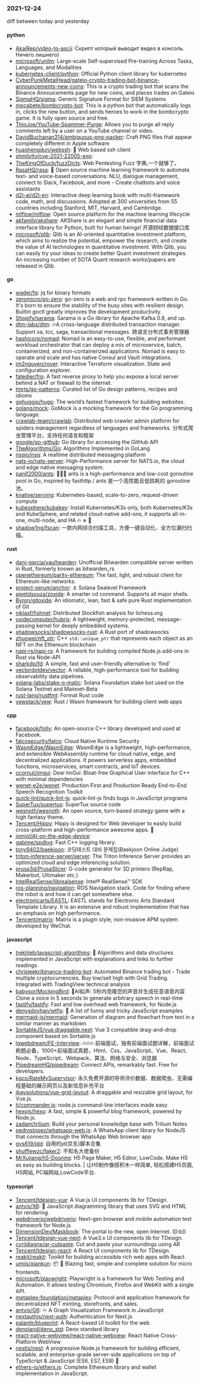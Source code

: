 ### 2021-12-24
diff between today and yesterday

#### python
* [AkaiRep/video-to-ascii](https://github.com/AkaiRep/video-to-ascii): Скрипт который выводит видео в консоль. Ничего лишнего)
* [microsoft/unilm](https://github.com/microsoft/unilm): Large-scale Self-supervised Pre-training Across Tasks, Languages, and Modalities
* [kubernetes-client/python](https://github.com/kubernetes-client/python): Official Python client library for kubernetes
* [CyberPunkMetalHead/gateio-crypto-trading-bot-binance-announcements-new-coins](https://github.com/CyberPunkMetalHead/gateio-crypto-trading-bot-binance-announcements-new-coins): This is a crypto trading bot that scans the Binance Annoucements page for new coins, and places trades on Gateio
* [SigmaHQ/sigma](https://github.com/SigmaHQ/sigma): Generic Signature Format for SIEM Systems
* [mpcabete/bombcrypto-bot](https://github.com/mpcabete/bombcrypto-bot): This is a python bot that automatically logs in, clicks the new button, and sends heroes to work in the bombcrypto game. It is fully open source and free.
* [ThioJoe/YouTube-Spammer-Purge](https://github.com/ThioJoe/YouTube-Spammer-Purge): Allows you to purge all reply comments left by a user on a YouTube channel or video.
* [DavidBuchanan314/ambiguous-png-packer](https://github.com/DavidBuchanan314/ambiguous-png-packer): Craft PNG files that appear completely different in Apple software
* [huashengdun/webssh](https://github.com/huashengdun/webssh): 🌱 Web based ssh client
* [shmilylty/cve-2021-22005-exp](https://github.com/shmilylty/cve-2021-22005-exp): 
* [TheKingOfDuck/fuzzDicts](https://github.com/TheKingOfDuck/fuzzDicts): Web Pentesting Fuzz 字典,一个就够了。
* [RasaHQ/rasa](https://github.com/RasaHQ/rasa): 💬 Open source machine learning framework to automate text- and voice-based conversations: NLU, dialogue management, connect to Slack, Facebook, and more - Create chatbots and voice assistants
* [d2l-ai/d2l-en](https://github.com/d2l-ai/d2l-en): Interactive deep learning book with multi-framework code, math, and discussions. Adopted at 300 universities from 55 countries including Stanford, MIT, Harvard, and Cambridge.
* [mlflow/mlflow](https://github.com/mlflow/mlflow): Open source platform for the machine learning lifecycle
* [akfamily/akshare](https://github.com/akfamily/akshare): AKShare is an elegant and simple financial data interface library for Python, built for human beings! 开源财经数据接口库
* [microsoft/qlib](https://github.com/microsoft/qlib): Qlib is an AI-oriented quantitative investment platform, which aims to realize the potential, empower the research, and create the value of AI technologies in quantitative investment. With Qlib, you can easily try your ideas to create better Quant investment strategies. An increasing number of SOTA Quant research works/papers are released in Qlib.

#### go
* [wader/fq](https://github.com/wader/fq): jq for binary formats
* [zeromicro/go-zero](https://github.com/zeromicro/go-zero): go-zero is a web and rpc framework written in Go. It's born to ensure the stability of the busy sites with resilient design. Builtin goctl greatly improves the development productivity.
* [Shopify/sarama](https://github.com/Shopify/sarama): Sarama is a Go library for Apache Kafka 0.8, and up.
* [dtm-labs/dtm](https://github.com/dtm-labs/dtm): 🔥A cross-language distributed transaction manager. Support xa, tcc, saga, transactional messages. 跨语言分布式事务管理器
* [hashicorp/nomad](https://github.com/hashicorp/nomad): Nomad is an easy-to-use, flexible, and performant workload orchestrator that can deploy a mix of microservice, batch, containerized, and non-containerized applications. Nomad is easy to operate and scale and has native Consul and Vault integrations.
* [im2nguyen/rover](https://github.com/im2nguyen/rover): Interactive Terraform visualization. State and configuration explorer.
* [fatedier/frp](https://github.com/fatedier/frp): A fast reverse proxy to help you expose a local server behind a NAT or firewall to the internet.
* [tmrts/go-patterns](https://github.com/tmrts/go-patterns): Curated list of Go design patterns, recipes and idioms
* [gohugoio/hugo](https://github.com/gohugoio/hugo): The world’s fastest framework for building websites.
* [golang/mock](https://github.com/golang/mock): GoMock is a mocking framework for the Go programming language.
* [crawlab-team/crawlab](https://github.com/crawlab-team/crawlab): Distributed web crawler admin platform for spiders management regardless of languages and frameworks. 分布式爬虫管理平台，支持任何语言和框架
* [google/go-github](https://github.com/google/go-github): Go library for accessing the GitHub API
* [TheAlgorithms/Go](https://github.com/TheAlgorithms/Go): Algorithms Implemented in GoLang
* [nsqio/nsq](https://github.com/nsqio/nsq): A realtime distributed messaging platform
* [nats-io/nats-server](https://github.com/nats-io/nats-server): High-Performance server for NATS.io, the cloud and edge native messaging system.
* [panjf2000/ants](https://github.com/panjf2000/ants): 🐜🐜🐜 ants is a high-performance and low-cost goroutine pool in Go, inspired by fasthttp./ ants 是一个高性能且低损耗的 goroutine 池。
* [knative/serving](https://github.com/knative/serving): Kubernetes-based, scale-to-zero, request-driven compute
* [kubesphere/kubekey](https://github.com/kubesphere/kubekey): Install Kubernetes/K3s only, both Kubernetes/K3s and KubeSphere, and related cloud-native add-ons, it supports all-in-one, multi-node, and HA 🔥 ⎈ 🐳
* [shadow1ng/fscan](https://github.com/shadow1ng/fscan): 一款内网综合扫描工具，方便一键自动化、全方位漏扫扫描。

#### rust
* [dani-garcia/vaultwarden](https://github.com/dani-garcia/vaultwarden): Unofficial Bitwarden compatible server written in Rust, formerly known as bitwarden_rs
* [openethereum/parity-ethereum](https://github.com/openethereum/parity-ethereum): The fast, light, and robust client for Ethereum-like networks.
* [project-serum/anchor](https://github.com/project-serum/anchor): ⚓ Solana Sealevel Framework
* [ajeetdsouza/zoxide](https://github.com/ajeetdsouza/zoxide): A smarter cd command. Supports all major shells.
* [Byron/gitoxide](https://github.com/Byron/gitoxide): An idiomatic, lean, fast & safe pure Rust implementation of Git
* [niklasf/fishnet](https://github.com/niklasf/fishnet): Distributed Stockfish analysis for lichess.org
* [oxidecomputer/hubris](https://github.com/oxidecomputer/hubris): A lightweight, memory-protected, message-passing kernel for deeply embedded systems.
* [shadowsocks/shadowsocks-rust](https://github.com/shadowsocks/shadowsocks-rust): A Rust port of shadowsocks
* [zhuowei/nft_ptr](https://github.com/zhuowei/nft_ptr): C++ `std::unique_ptr` that represents each object as an NFT on the Ethereum blockchain
* [napi-rs/napi-rs](https://github.com/napi-rs/napi-rs): A framework for building compiled Node.js add-ons in Rust via Node-API
* [sharkdp/fd](https://github.com/sharkdp/fd): A simple, fast and user-friendly alternative to 'find'
* [vectordotdev/vector](https://github.com/vectordotdev/vector): A reliable, high-performance tool for building observability data pipelines.
* [solana-labs/stake-o-matic](https://github.com/solana-labs/stake-o-matic): Solana Foundation stake bot used on the Solana Testnet and Mainnet-Beta
* [rust-lang/rustfmt](https://github.com/rust-lang/rustfmt): Format Rust code
* [yewstack/yew](https://github.com/yewstack/yew): Rust / Wasm framework for building client web apps

#### cpp
* [facebook/folly](https://github.com/facebook/folly): An open-source C++ library developed and used at Facebook.
* [falcosecurity/falco](https://github.com/falcosecurity/falco): Cloud Native Runtime Security
* [WasmEdge/WasmEdge](https://github.com/WasmEdge/WasmEdge): WasmEdge is a lightweight, high-performance, and extensible WebAssembly runtime for cloud native, edge, and decentralized applications. It powers serverless apps, embedded functions, microservices, smart contracts, and IoT devices.
* [ocornut/imgui](https://github.com/ocornut/imgui): Dear ImGui: Bloat-free Graphical User interface for C++ with minimal dependencies
* [wenet-e2e/wenet](https://github.com/wenet-e2e/wenet): Production First and Production Ready End-to-End Speech Recognition Toolkit
* [quick-lint/quick-lint-js](https://github.com/quick-lint/quick-lint-js): quick-lint-js finds bugs in JavaScript programs
* [SuperTux/supertux](https://github.com/SuperTux/supertux): SuperTux source code
* [wesnoth/wesnoth](https://github.com/wesnoth/wesnoth): An open source, turn-based strategy game with a high fantasy theme.
* [Tencent/Hippy](https://github.com/Tencent/Hippy): Hippy is designed for Web developer to easily build cross-platform and high-performance awesome apps. 👏
* [jomjol/AI-on-the-edge-device](https://github.com/jomjol/AI-on-the-edge-device): 
* [gabime/spdlog](https://github.com/gabime/spdlog): Fast C++ logging library.
* [tony9402/baekjoon](https://github.com/tony9402/baekjoon): 코딩테스트 대비 문제집(Baekjoon Online Judge)
* [triton-inference-server/server](https://github.com/triton-inference-server/server): The Triton Inference Server provides an optimized cloud and edge inferencing solution.
* [prusa3d/PrusaSlicer](https://github.com/prusa3d/PrusaSlicer): G-code generator for 3D printers (RepRap, Makerbot, Ultimaker etc.)
* [IntelRealSense/librealsense](https://github.com/IntelRealSense/librealsense): Intel® RealSense™ SDK
* [ros-planning/navigation](https://github.com/ros-planning/navigation): ROS Navigation stack. Code for finding where the robot is and how it can get somewhere else.
* [electronicarts/EASTL](https://github.com/electronicarts/EASTL): EASTL stands for Electronic Arts Standard Template Library. It is an extensive and robust implementation that has an emphasis on high performance.
* [Tencent/matrix](https://github.com/Tencent/matrix): Matrix is a plugin style, non-invasive APM system developed by WeChat.

#### javascript
* [trekhleb/javascript-algorithms](https://github.com/trekhleb/javascript-algorithms): 📝 Algorithms and data structures implemented in JavaScript with explanations and links to further readings
* [chrisleekr/binance-trading-bot](https://github.com/chrisleekr/binance-trading-bot): Automated Binance trading bot - Trade multiple cryptocurrencies. Buy low/sell high with Grid Trading. Integrated with TradingView technical analysis
* [babysor/MockingBird](https://github.com/babysor/MockingBird): 🚀AI拟声: 5秒内克隆您的声音并生成任意语音内容 Clone a voice in 5 seconds to generate arbitrary speech in real-time
* [fastify/fastify](https://github.com/fastify/fastify): Fast and low overhead web framework, for Node.js
* [denysdovhan/wtfjs](https://github.com/denysdovhan/wtfjs): 🤪 A list of funny and tricky JavaScript examples
* [mermaid-js/mermaid](https://github.com/mermaid-js/mermaid): Generation of diagram and flowchart from text in a similar manner as markdown
* [SortableJS/vue.draggable.next](https://github.com/SortableJS/vue.draggable.next): Vue 3 compatible drag-and-drop component based on Sortable.js
* [lgwebdream/FE-Interview](https://github.com/lgwebdream/FE-Interview): 🔥🔥🔥 前端面试，独有前端面试题详解，前端面试刷题必备，1000+前端面试真题，Html、Css、JavaScript、Vue、React、Node、TypeScript、Webpack、算法、网络与安全、浏览器
* [PipedreamHQ/pipedream](https://github.com/PipedreamHQ/pipedream): Connect APIs, remarkably fast. Free for developers.
* [kgco/RateMySupervisor](https://github.com/kgco/RateMySupervisor): 永久免费开源的导师评价数据、数据爬虫、无需编程基础的展示网页以及新信息补充平台
* [jbaysolutions/vue-grid-layout](https://github.com/jbaysolutions/vue-grid-layout): A draggable and resizable grid layout, for Vue.js.
* [tj/commander.js](https://github.com/tj/commander.js): node.js command-line interfaces made easy
* [hexojs/hexo](https://github.com/hexojs/hexo): A fast, simple & powerful blog framework, powered by Node.js.
* [zadam/trilium](https://github.com/zadam/trilium): Build your personal knowledge base with Trilium Notes
* [pedroslopez/whatsapp-web.js](https://github.com/pedroslopez/whatsapp-web.js): A WhatsApp client library for NodeJS that connects through the WhatsApp Web browser app
* [gys619/jdd](https://github.com/gys619/jdd): 自用的jd(京东)脚本合集
* [shufflewzc/faker2](https://github.com/shufflewzc/faker2): 不知名大佬备份
* [MrXujiang/h5-Dooring](https://github.com/MrXujiang/h5-Dooring): H5 Page Maker, H5 Editor, LowCode. Make H5 as easy as building blocks. | 让H5制作像搭积木一样简单, 轻松搭建H5页面, H5网站, PC端网站,LowCode平台.

#### typescript
* [Tencent/tdesign-vue](https://github.com/Tencent/tdesign-vue): A Vue.js UI components lib for TDesign.
* [antvis/X6](https://github.com/antvis/X6): 🚀 JavaScript diagramming library that uses SVG and HTML for rendering.
* [webdriverio/webdriverio](https://github.com/webdriverio/webdriverio): Next-gen browser and mobile automation test framework for Node.js
* [DimensionDev/Maskbook](https://github.com/DimensionDev/Maskbook): The portal to the new, open Internet. ([I:b])
* [Tencent/tdesign-vue-next](https://github.com/Tencent/tdesign-vue-next): A Vue3.x UI components lib for TDesign.
* [cyrildiagne/ar-cutpaste](https://github.com/cyrildiagne/ar-cutpaste): Cut and paste your surroundings using AR
* [Tencent/tdesign-react](https://github.com/Tencent/tdesign-react): A React UI components lib for TDesign.
* [reakit/reakit](https://github.com/reakit/reakit): Toolkit for building accessible rich web apps with React
* [umijs/qiankun](https://github.com/umijs/qiankun): 📦 🚀 Blazing fast, simple and complete solution for micro frontends.
* [microsoft/playwright](https://github.com/microsoft/playwright): Playwright is a framework for Web Testing and Automation. It allows testing Chromium, Firefox and WebKit with a single API.
* [metaplex-foundation/metaplex](https://github.com/metaplex-foundation/metaplex): Protocol and application framework for decentralized NFT minting, storefronts, and sales.
* [antvis/G6](https://github.com/antvis/G6): ♾ A Graph Visualization Framework in JavaScript
* [nextauthjs/next-auth](https://github.com/nextauthjs/next-auth): Authentication for Next.js
* [palantir/blueprint](https://github.com/palantir/blueprint): A React-based UI toolkit for the web
* [denoland/deno_std](https://github.com/denoland/deno_std): Deno standard library
* [react-native-webview/react-native-webview](https://github.com/react-native-webview/react-native-webview): React Native Cross-Platform WebView
* [nestjs/nest](https://github.com/nestjs/nest): A progressive Node.js framework for building efficient, scalable, and enterprise-grade server-side applications on top of TypeScript & JavaScript (ES6, ES7, ES8) 🚀
* [ethers-io/ethers.js](https://github.com/ethers-io/ethers.js): Complete Ethereum library and wallet implementation in JavaScript.
